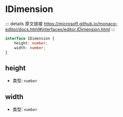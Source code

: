 # IDimension

<backTop />
        
::: details 原文链接
https://microsoft.github.io/monaco-editor/docs.html#interfaces/editor.IDimension.html
:::



```ts
interface IDimension {
    height: number;
    width: number;
}
```

## height
- 类型: `number`
## width
- 类型: `number`